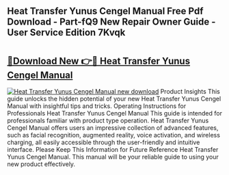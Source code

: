 ## Heat Transfer Yunus Cengel Manual Free Pdf Download - Part-fQ9 New Repair Owner Guide - User Service Edition 7Kvqk

# <h2><a href="http://bc47077.oget.top/?id=Heat+Transfer+Yunus+Cengel+Manual">🔗Download New 👉🔴 Heat Transfer Yunus Cengel Manual</a></h2>

[![Heat Transfer Yunus Cengel Manual new download](https://i.imgur.com/5g1atiW.png)](http://bc47077.oget.top/?id=Heat+Transfer+Yunus+Cengel+Manual)
Product Insights This guide unlocks the hidden potential of your new Heat Transfer Yunus Cengel Manual with insightful tips and tricks. Operating Instructions for Professionals Heat Transfer Yunus Cengel Manual This guide is intended for professionals familiar with product type operation. Heat Transfer Yunus Cengel Manual offers users an impressive collection of advanced features, such as facial recognition, augmented reality, voice activation, and wireless charging, all easily accessible through the user-friendly and intuitive interface. Please Keep This Information for Future Reference Heat Transfer Yunus Cengel Manual. This manual will be your reliable guide to using your new product effectively.
